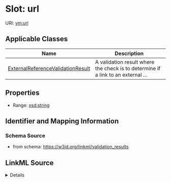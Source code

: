 # Slot: url

URI: [vm:url](https://w3id.org/linkml/validation-model/url)



<!-- no inheritance hierarchy -->




## Applicable Classes

| Name | Description |
| --- | --- |
[ExternalReferenceValidationResult](ExternalReferenceValidationResult.md) | A validation result where the check is to determine if a link to an external ...






## Properties

* Range: [xsd:string](http://www.w3.org/2001/XMLSchema#string)







## Identifier and Mapping Information







### Schema Source


* from schema: https://w3id.org/linkml/validation_results




## LinkML Source

<details>
```yaml
name: url
from_schema: https://w3id.org/linkml/validation_results
rank: 1000
alias: url
owner: ExternalReferenceValidationResult
domain_of:
- ExternalReferenceValidationResult
range: string

```
</details>